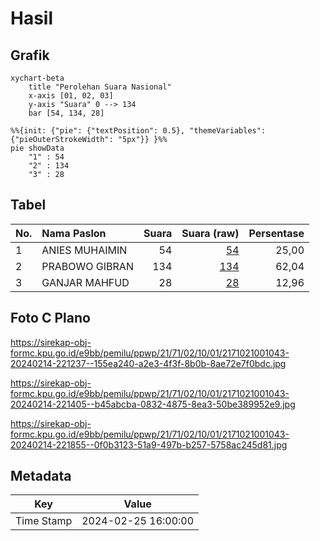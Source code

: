 # Hasil

## Grafik

```mermaid
xychart-beta
    title "Perolehan Suara Nasional"
    x-axis [01, 02, 03]
    y-axis "Suara" 0 --> 134
    bar [54, 134, 28]
```

```mermaid
%%{init: {"pie": {"textPosition": 0.5}, "themeVariables": {"pieOuterStrokeWidth": "5px"}} }%%
pie showData
    "1" : 54
    "2" : 134
    "3" : 28
```

## Tabel

| No. | Nama Paslon    | Suara | Suara (raw) | Persentase |
|:--- |:-------------- | -----:| -----------:| ----------:|
| 1   | ANIES MUHAIMIN | 54    | [54][p-1]   | 25,00      |
| 2   | PRABOWO GIBRAN | 134   | [134][p-2]  | 62,04      |
| 3   | GANJAR MAHFUD  | 28    | [28][p-3]   | 12,96      |


[p-1]: https://github.com/gigit-pemilu/pemilu-2024/blob/main/pilpres/hitung-suara/sub/21-kepulauan-riau/sub/71-kota-batam/sub/02-batu-ampar/sub/1001-tanjung-sengkuang/sub/043-tps/sub/paslon-1.txt
[p-2]: https://github.com/gigit-pemilu/pemilu-2024/blob/main/pilpres/hitung-suara/sub/21-kepulauan-riau/sub/71-kota-batam/sub/02-batu-ampar/sub/1001-tanjung-sengkuang/sub/043-tps/sub/paslon-2.txt
[p-3]: https://github.com/gigit-pemilu/pemilu-2024/blob/main/pilpres/hitung-suara/sub/21-kepulauan-riau/sub/71-kota-batam/sub/02-batu-ampar/sub/1001-tanjung-sengkuang/sub/043-tps/sub/paslon-3.txt

## Foto C Plano

https://sirekap-obj-formc.kpu.go.id/e9bb/pemilu/ppwp/21/71/02/10/01/2171021001043-20240214-221237--155ea240-a2e3-4f3f-8b0b-8ae72e7f0bdc.jpg

https://sirekap-obj-formc.kpu.go.id/e9bb/pemilu/ppwp/21/71/02/10/01/2171021001043-20240214-221405--b45abcba-0832-4875-8ea3-50be389952e9.jpg

https://sirekap-obj-formc.kpu.go.id/e9bb/pemilu/ppwp/21/71/02/10/01/2171021001043-20240214-221855--0f0b3123-51a9-497b-b257-5758ac245d81.jpg


## Metadata

| Key        | Value               |
| ---------- | ------------------- |
| Time Stamp | 2024-02-25 16:00:00 |



